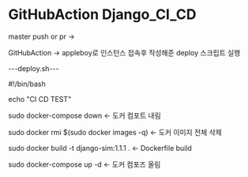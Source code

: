 # GitHubAction Django_CI_CD




master push or pr ->

GitHubAction -> appleboy로 인스턴스 접속후 작성해준 deploy 스크립트 실행


---deploy.sh---

#!/bin/bash

echo "CI CD TEST"         

sudo docker-compose down                       <- 도커 컴포트 내림

sudo docker rmi $(sudo docker images -q)       <- 도커 이미지 전체 삭제

sudo docker build -t django-sim:1.1.1 .        <- Dockerfile build

sudo docker-compose up -d                      <- 도커 컴포즈 올림
